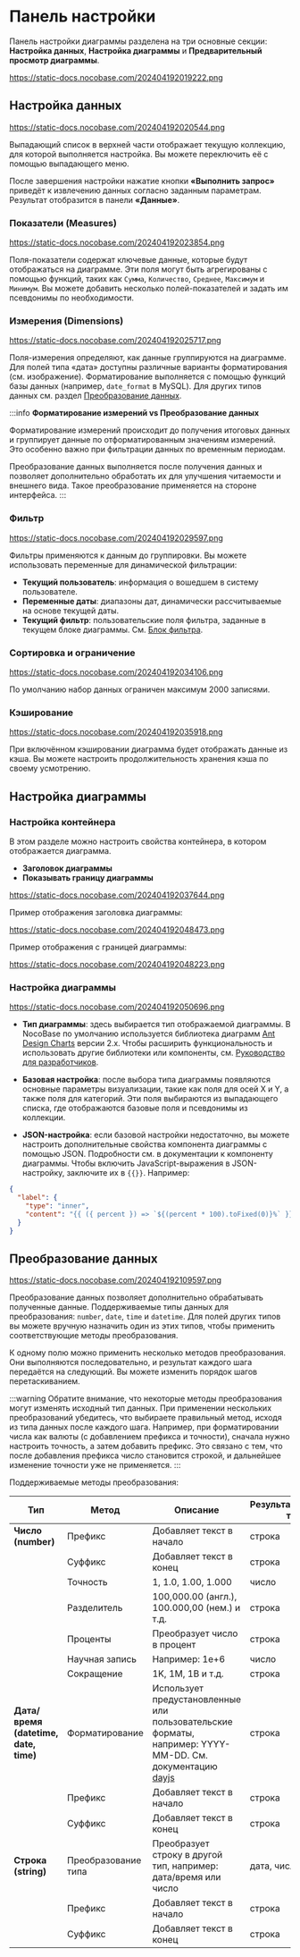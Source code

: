# Панель настройки

Панель настройки диаграммы разделена на три основные секции: **Настройка данных**, **Настройка диаграммы** и **Предварительный просмотр диаграммы**.

https://static-docs.nocobase.com/202404192019222.png

## Настройка данных

https://static-docs.nocobase.com/202404192020544.png

Выпадающий список в верхней части отображает текущую коллекцию, для которой выполняется настройка. Вы можете переключить её с помощью выпадающего меню.

После завершения настройки нажатие кнопки **«Выполнить запрос»** приведёт к извлечению данных согласно заданным параметрам. Результат отобразится в панели **«Данные»**.

### Показатели (Measures)

https://static-docs.nocobase.com/202404192023854.png

Поля-показатели содержат ключевые данные, которые будут отображаться на диаграмме. Эти поля могут быть агрегированы с помощью функций, таких как `Сумма`, `Количество`, `Среднее`, `Максимум` и `Минимум`. Вы можете добавить несколько полей-показателей и задать им псевдонимы по необходимости.

### Измерения (Dimensions)

https://static-docs.nocobase.com/202404192025717.png

Поля-измерения определяют, как данные группируются на диаграмме. Для полей типа «дата» доступны различные варианты форматирования (см. изображение). Форматирование выполняется с помощью функций базы данных (например, `date_format` в MySQL). Для других типов данных см. раздел [Преобразование данных](#Преобразование-данных).

:::info
**Форматирование измерений vs Преобразование данных**

Форматирование измерений происходит до получения итоговых данных и группирует данные по отформатированным значениям измерений. Это особенно важно при фильтрации данных по временным периодам.

Преобразование данных выполняется после получения данных и позволяет дополнительно обработать их для улучшения читаемости и внешнего вида. Такое преобразование применяется на стороне интерфейса.
:::

### Фильтр

https://static-docs.nocobase.com/202404192029597.png

Фильтры применяются к данным до группировки. Вы можете использовать переменные для динамической фильтрации:

- **Текущий пользователь**: информация о вошедшем в систему пользователе.
- **Переменные даты**: диапазоны дат, динамически рассчитываемые на основе текущей даты.
- **Текущий фильтр**: пользовательские поля фильтра, заданные в текущем блоке диаграммы. См. [Блок фильтра](./filter.md).

### Сортировка и ограничение

https://static-docs.nocobase.com/202404192034106.png

По умолчанию набор данных ограничен максимум 2000 записями.

### Кэширование

https://static-docs.nocobase.com/202404192035918.png

При включённом кэшировании диаграмма будет отображать данные из кэша. Вы можете настроить продолжительность хранения кэша по своему усмотрению.

## Настройка диаграммы

### Настройка контейнера

В этом разделе можно настроить свойства контейнера, в котором отображается диаграмма.

- **Заголовок диаграммы**
- **Показывать границу диаграммы**

https://static-docs.nocobase.com/202404192037644.png

Пример отображения заголовка диаграммы:

https://static-docs.nocobase.com/202404192048473.png

Пример отображения с границей диаграммы:

https://static-docs.nocobase.com/202404192048223.png

### Настройка диаграммы

https://static-docs.nocobase.com/202404192050696.png

- **Тип диаграммы**: здесь выбирается тип отображаемой диаграммы. В NocoBase по умолчанию используется библиотека диаграмм [Ant Design Charts](https://g2plot.antv.antgroup.com/) версии 2.x. Чтобы расширить функциональность и использовать другие библиотеки или компоненты, см. [Руководство для разработчиков](../dev/index.md).

- **Базовая настройка**: после выбора типа диаграммы появляются основные параметры визуализации, такие как поля для осей X и Y, а также поля для категорий. Эти поля выбираются из выпадающего списка, где отображаются базовые поля и псевдонимы из коллекции.

- **JSON-настройка**: если базовой настройки недостаточно, вы можете настроить дополнительные свойства компонента диаграммы с помощью JSON. Подробности см. в документации к компоненту диаграммы. Чтобы включить JavaScript-выражения в JSON-настройку, заключите их в `{{}}`. Например:

```json
{
  "label": {
    "type": "inner",
    "content": "{{ ({ percent }) => `${(percent * 100).toFixed(0)}%` }}"
  }
}
```

## Преобразование данных

https://static-docs.nocobase.com/202404192109597.png

Преобразование данных позволяет дополнительно обрабатывать полученные данные. Поддерживаемые типы данных для преобразования: `number`, `date`, `time` и `datetime`. Для полей других типов вы можете вручную назначить один из этих типов, чтобы применить соответствующие методы преобразования.

К одному полю можно применить несколько методов преобразования. Они выполняются последовательно, и результат каждого шага передаётся на следующий. Вы можете изменить порядок шагов перетаскиванием.

:::warning
Обратите внимание, что некоторые методы преобразования могут изменять исходный тип данных. При применении нескольких преобразований убедитесь, что выбираете правильный метод, исходя из типа данных после каждого шага. Например, при форматировании числа как валюты (с добавлением префикса и точности), сначала нужно настроить точность, а затем добавить префикс. Это связано с тем, что после добавления префикса число становится строкой, и дальнейшее изменение точности уже не применяется.
:::

Поддерживаемые методы преобразования:

| Тип | Метод | Описание | Результатирующий тип |
| --- | --- | --- | --- |
| **Число (number)** | Префикс | Добавляет текст в начало | строка |
| | Суффикс | Добавляет текст в конец | строка |
| | Точность | 1, 1.0, 1.00, 1.000 | число |
| | Разделитель | 100,000.00 (англ.), 100.000,00 (нем.) и т.д. | строка |
| | Проценты | Преобразует число в процент | строка |
| | Научная запись | Например: 1e+6 | число |
| | Сокращение | 1K, 1M, 1B и т.д. | строка |
| **Дата/время (datetime, date, time)** | Форматирование | Использует предустановленные или пользовательские форматы, например: YYYY-MM-DD. См. документацию [dayjs](https://day.js.org/) | строка |
| | Префикс | Добавляет текст в начало | строка |
| | Суффикс | Добавляет текст в конец | строка |
| **Строка (string)** | Преобразование типа | Преобразует строку в другой тип, например: дата/время или число | дата, число |
| | Префикс | Добавляет текст в начало | строка |
| | Суффикс | Добавляет текст в конец | строка |
